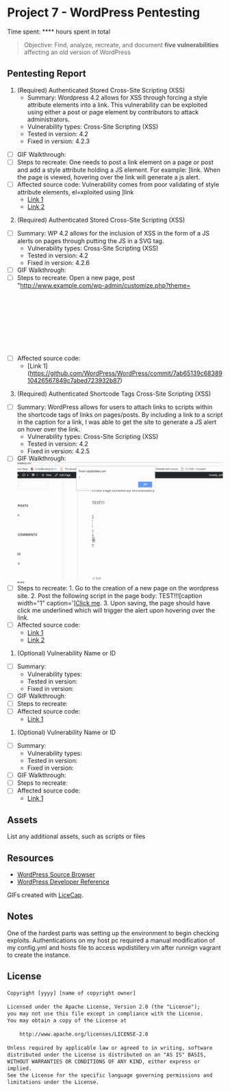 # Project 7 - WordPress Pentesting

Time spent: **** hours spent in total

> Objective: Find, analyze, recreate, and document **five vulnerabilities** affecting an old version of WordPress

## Pentesting Report

1. (Required) Authenticated Stored Cross-Site Scripting (XSS)
    - Summary: Wordpress 4.2 allows for XSS through forcing a style attribute elements into a link. This vulnerability can be exploited using either a post or page element by contributors to attack administrators.
    - Vulnerability types: Cross-Site Scripting (XSS)
    - Tested in version: 4.2
    - Fixed in version: 4.2.3
  - [ ] GIF Walkthrough: 
  - [ ] Steps to recreate: One needs to post a link element on a page or post and add a style attribute holding a JS element. For example: <a href="[caption code=">]</a><a title=" onmouseover=alert('test')  ">link</a>. When the page is viewed, hovering over the link will generate a js alert.
  - [ ] Affected source code: Vulnerability comes from poor validating of style attribute elements, el=xploited using
      <a href="[caption code=">]</a><a title=" onmouseover=alert('test')  ">link</a>
    - [Link 1](https://wpvulndb.com/vulnerabilities/8111)
    - [Link 2](https://klikki.fi/adv/wordpress3.html)
2. (Required) Authenticated Stored Cross-Site Scripting (XSS)
  - [ ] Summary: WP 4.2 allows for the inclusion of XSS in the form of a JS alerts on pages through putting the JS in a SVG tag.
    - Vulnerability types: Cross-Site Scripting (XSS)
    - Tested in version: 4.2
    - Fixed in version: 4.2.6
  - [ ] GIF Walkthrough: 
  - [ ] Steps to recreate: Open a new page, post "http://www.example.com/wp-admin/customize.php?theme=<svg onload=alert(1)> (source: https://twitter.com/brutelogic/status/685105483397619713)" into the page to allow for a script to load in the SVG tag. Go to main page and the JS alert will run onloading the modified page.
  - [ ] Affected source code:
    - [Link 1] (https://github.com/WordPress/WordPress/commit/7ab65139c6838910426567849c7abed723932b87)
3. (Required) Authenticated Shortcode Tags Cross-Site Scripting (XSS)
  - [ ] Summary: WordPress allows for users to attach links to scripts within the shortcode tags of links on pages/posts. By including a link to a script in the caption for a link, I was able to get the site to generate a JS alert on hover over the link.
    - Vulnerability types: Cross-Site Scripting (XSS)
    - Tested in version: 4.2
    - Fixed in version: 4.2.5
  - [ ] GIF Walkthrough: <img src="https://github.com/Granty1231/CodePath/blob/master/cpweek7-1.gif" width="800"> 
  - [ ] Steps to recreate: 1. Go to the creation of a new page on the wordpress site. 2. Post the following script in the page body: TEST!!![caption width="1" caption='<a href="' ">]</a><a href="http://onMouseOver='alert(1)'">Click me</a>. 3. Upon saving, the page should have click me underlined which will trigger the alert upon hovering over the link. 
  - [ ] Affected source code:
    - [Link 1](https://blog.checkpoint.com/2015/09/15/finding-vulnerabilities-in-core-wordpress-a-bug-hunters-trilogy-part-iii-ultimatum/)
    - [Link 2](https://wpvulndb.com/vulnerabilities/8186)
1. (Optional) Vulnerability Name or ID
  - [ ] Summary: 
    - Vulnerability types:
    - Tested in version:
    - Fixed in version: 
  - [ ] GIF Walkthrough: 
  - [ ] Steps to recreate: 
  - [ ] Affected source code:
    - [Link 1](https://core.trac.wordpress.org/browser/tags/version/src/source_file.php)
1. (Optional) Vulnerability Name or ID
  - [ ] Summary: 
    - Vulnerability types:
    - Tested in version:
    - Fixed in version: 
  - [ ] GIF Walkthrough: 
  - [ ] Steps to recreate: 
  - [ ] Affected source code:
    - [Link 1](https://core.trac.wordpress.org/browser/tags/version/src/source_file.php) 

## Assets

List any additional assets, such as scripts or files

## Resources

- [WordPress Source Browser](https://core.trac.wordpress.org/browser/)
- [WordPress Developer Reference](https://developer.wordpress.org/reference/)

GIFs created with [LiceCap](http://www.cockos.com/licecap/).

## Notes

One of the hardest parts was setting up the environment to begin checking exploits. Authentications on my host pc required a manual modification of my config.yml and hosts file to access wpdistillery.vm after runnign vagrant to create the instance.

## License

    Copyright [yyyy] [name of copyright owner]

    Licensed under the Apache License, Version 2.0 (the "License");
    you may not use this file except in compliance with the License.
    You may obtain a copy of the License at

        http://www.apache.org/licenses/LICENSE-2.0

    Unless required by applicable law or agreed to in writing, software
    distributed under the License is distributed on an "AS IS" BASIS,
    WITHOUT WARRANTIES OR CONDITIONS OF ANY KIND, either express or implied.
    See the License for the specific language governing permissions and
    limitations under the License.
